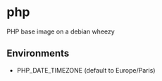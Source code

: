 # php

PHP base image on a debian wheezy

## Environments

- PHP_DATE_TIMEZONE (default to Europe/Paris)


